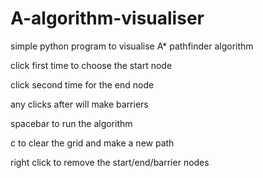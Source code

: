 # A-algorithm-visualiser
simple python program to visualise A* pathfinder algorithm


click first time to choose the start node

click second time for the end node

any clicks after will make barriers

spacebar to run the algorithm

c to clear the grid and make a new path

right click to remove the start/end/barrier nodes
